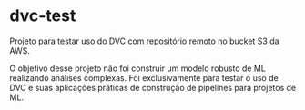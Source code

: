 # dvc-test
Projeto para testar uso do DVC com repositório remoto no bucket S3 da AWS.

O objetivo desse projeto não foi construir um modelo robusto de ML realizando análises complexas. Foi exclusivamente para testar o uso de DVC e suas aplicações práticas de construção de pipelines para projetos de ML.